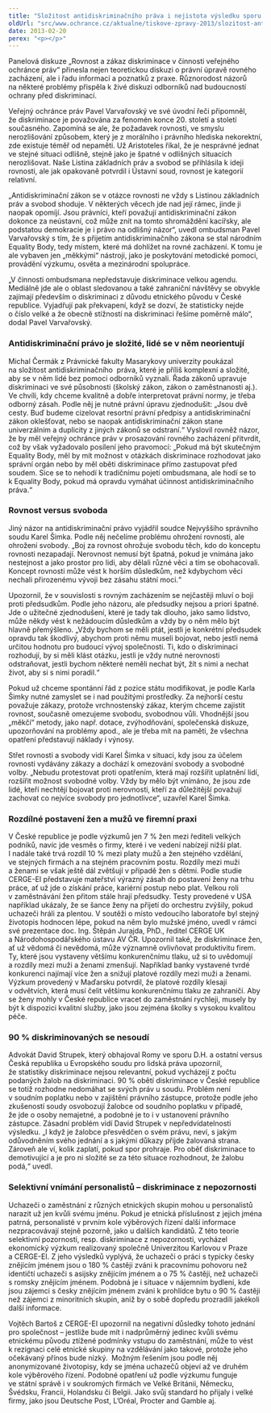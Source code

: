 ```yaml
---
title: "Složitost antidiskriminačního práva i nejistota výsledku sporu lidi odrazuje od hájení svých práv"
oldUrl: "src/www.ochrance.cz/aktualne/tiskove-zpravy-2013/slozitost-antidiskriminacniho-prava-i-nejistota-vysledku-sporu-lidi-odrazuje-od-hajeni-svych"
date: 2013-02-20
perex: "<p></p>"
---
```


<!-- imported from the old website -->

<p>Panelová diskuze „Rovnost a zákaz diskriminace v činnosti veřejného ochránce práv“ přinesla nejen teoretickou diskuzi o právní úpravě rovného zacházení, ale i řadu informací a poznatků z praxe. Různorodost názorů na některé problémy přispěla k živé diskuzi odborníků nad budoucností ochrany před diskriminací.</p><p>Veřejný ochránce práv Pavel Varvařovský ve své úvodní řeči připomněl, že diskriminace je považována za fenomén konce 20. století a století současného. Zapomíná se ale, že požadavek rovnosti, ve smyslu nerozlišování způsobem, který je z morálního i právního hlediska nekorektní, zde existuje téměř od nepaměti. Už Aristoteles říkal, že je nesprávné jednat ve stejné situaci odlišně, stejně jako je špatné v odlišných situacích nerozlišovat. Naše Listina základních práv a svobod se přihlásila k ideji rovnosti, ale jak opakovaně potvrdil i Ústavní soud, rovnost je kategorií relativní.</p><p>„Antidiskriminační zákon se v otázce rovnosti ne vždy s Listinou základních práv a svobod shoduje. V některých věcech jde nad její rámec, jinde ji naopak opomíjí. Jsou právníci, kteří považují antidiskriminační zákon dokonce za neústavní, což může znít na tomto shromáždění kacířsky, ale podstatou demokracie je i právo na odlišný názor“, uvedl ombudsman Pavel Varvařovský s tím, že s přijetím antidiskriminačního zákona se stal národním Equality Body, tedy místem, které má dohlížet na rovné zacházení. K tomu je ale vybaven jen „měkkými“ nástroji, jako je poskytování metodické pomoci, provádění výzkumu, osvěta a mezinárodní spolupráce.</p><p>„V činnosti ombudsmana nepředstavuje diskriminace velkou agendu. Mediálně jde ale o oblast sledovanou a také zahraniční návštěvy se obvykle zajímají především o diskriminaci z důvodu etnického původu v České republice. Vyjadřují pak překvapení, když se dozví, že statisticky nejde o číslo velké a že obecně stížností na diskriminaci řešíme poměrně málo“, dodal Pavel Varvařovský.</p><h3>Antidiskriminační právo je složité, lidé se v něm neorientují</h3><p>Michal Čermák z Právnické fakulty Masarykovy univerzity poukázal na složitost antidiskriminačního  práva, které je příliš komplexní a složité, aby se v něm lidé bez pomoci odborníků vyznali. Řada zákonů upravuje diskriminaci ve své působnosti (školský zákon, zákon o zaměstnanosti aj.). Ve chvíli, kdy chceme kvalitně a dobře interpretovat právní normy, je třeba odborný zásah. Podle něj je nutné právní úpravu zjednodušit: „Jsou dvě cesty. Buď budeme cizelovat resortní právní předpisy a antidiskriminační zákon oklešťovat, nebo se naopak antidiskriminační zákon stane univerzálním a duplicity z jiných zákonů se odstraní.“ Vyslovil rovněž názor, že by měl veřejný ochránce práv v prosazování rovného zacházení přitvrdit, což by však vyžadovalo posílení jeho pravomocí: „Pokud má být skutečným Equality Body, měl by mít možnost v otázkách diskriminace rozhodovat jako správní orgán nebo by měl oběti diskriminace přímo zastupovat před soudem. Sice se to nehodí k tradičnímu pojetí ombudsmana, ale hodí se to k Equality Body, pokud má opravdu vymáhat účinnost antidiskriminačního práva.“</p><h3>Rovnost versus svoboda</h3><p>Jiný názor na antidiskriminační právo vyjádřil soudce Nejvyššího správního soudu Karel Šimka. Podle něj nečelíme problému ohrožení rovnosti, ale ohrožení svobody. „Boj za rovnost ohrožuje svobodu těch, kdo do konceptu rovnosti nezapadají. Nerovnost nemusí být špatná, pokud je vnímána jako nestejnost a jako prostor pro lidi, aby dělali různé věci a tím se obohacovali. Koncept rovnosti může vést k horším důsledkům, než kdybychom věci nechali přirozenému vývoji bez zásahu státní moci.“</p><p>Upozornil, že v souvislosti s rovným zacházením se nejčastěji mluví o boji proti předsudkům. Podle jeho názoru, ale předsudky nejsou a priori špatné. Jde o užitečné zjednodušení, které je tady tak dlouho, jako samo lidstvo, může někdy vést k nežádoucím důsledkům a vždy by o něm mělo být hlavně přemýšleno. „Vždy bychom se měli ptát, jestli je konkrétní předsudek opravdu tak škodlivý, abychom proti němu museli bojovat, nebo jestli nemá určitou hodnotu pro budoucí vývoj společnosti. Ti, kdo o diskriminaci rozhodují, by si měli klást otázku, jestli je vždy nutné nerovnosti odstraňovat, jestli bychom některé neměli nechat být, žít s nimi a nechat život, aby si s nimi poradil.“</p><p>Pokud už chceme spontánní řád z pozice státu modifikovat, je podle Karla Šimky nutné zamyslet se i nad použitými prostředky. Za nejhorší cestu považuje zákazy, protože vrchnostenský zákaz, kterým chceme zajistit rovnost, současně omezujeme svobodu, svobodnou vůli. Vhodnější jsou „měkčí“ metody, jako např. dotace, zvýhodňování, společenská diskuze, upozorňování na problémy apod., ale je třeba mít na paměti, že všechna opatření představují náklady i výnosy.</p><p>Střet rovnosti a svobody vidí Karel Šimka v situaci, kdy jsou za účelem rovnosti vydávány zákazy a dochází k omezování svobody a svobodné volby. „Nebudu protestovat proti opatřením, která mají rozšířit uplatnění lidí, rozšířit možnost svobodné volby. Vždy by mělo být vnímáno, že jsou zde lidé, kteří nechtějí bojovat proti nerovnosti, kteří za důležitější považují zachovat co nejvíce svobody pro jednotlivce“, uzavřel Karel Šimka.</p><h3>Rozdílné postavení žen a mužů ve firemní praxi</h3><p>V České republice je podle výzkumů jen 7 % žen mezi řediteli velkých podniků, navíc jde vesměs o firmy, které i ve vedení nabízejí nižší plat. I nadále také trvá rozdíl 10 % mezi platy mužů a žen stejného vzdělání, ve stejných firmách a na stejném pracovním postu. Rozdíly mezi muži a ženami se však ještě dál zvětšují v případě žen s dětmi. Podle studie CERGE-EI představuje mateřství výrazný zásah do postavení ženy na trhu práce, ať už jde o získání práce, kariérní postup nebo plat. Velkou roli v zaměstnávání žen přitom stále hrají předsudky. Testy provedené v USA například ukázaly, že se šance ženy na přijetí do orchestru zvýšily, pokud uchazeči hráli za plentou. V soutěži o místo vedoucího laboratoře byl stejný životopis hodnocen lépe, pokud na něm bylo mužské jméno, uvedl v rámci své prezentace doc. Ing. Štěpán Jurajda, PhD., ředitel CERGE UK a Národohospodářského ústavu AV ČR. Upozornil také, že diskriminace žen, ať už vědomá či nevědomá, může významně ovlivňovat produktivitu firem. Ty, které jsou vystaveny většímu konkurenčnímu tlaku, už si to uvědomují a rozdíly mezi muži a ženami zmenšují. Například banky vystavené tvrdé konkurenci najímají více žen a snižují platové rozdíly mezi muži a ženami. Výzkum provedený v Maďarsku potvrdil, že platové rozdíly klesají v odvětvích, která musí čelit většímu konkurenčnímu tlaku ze zahraničí. Aby se ženy mohly v České republice vracet do zaměstnání rychleji, musely by být k dispozici kvalitní služby, jako jsou zejména školky s vysokou kvalitou péče.</p><h3>90 % diskriminovaných se nesoudí</h3><p>Advokát David Strupek, který obhajoval Romy ve sporu D.H. a ostatní versus Česká republika u Evropského soudu pro lidská práva upozornil, že statistiky diskriminace nejsou relevantní, pokud vycházejí z počtu podaných žalob na diskriminaci. 90 % obětí diskriminace v České republice se totiž rozhodne nedomáhat se svých práv u soudu. Problém není v soudním poplatku nebo v zajištění právního zástupce, protože podle jeho zkušeností soudy osvobozují žalobce od soudního poplatku v případě, že jde o osoby nemajetné, a podobné je to i v ustanovení právního zástupce. Zásadní problém vidí David Strupek v nepředvídatelnosti výsledku. „I když je žalobce přesvědčen o svém právu, neví, s jakým odůvodněním svého jednání a s jakými důkazy přijde žalovaná strana. Zároveň ale ví, kolik zaplatí, pokud spor prohraje. Pro oběť diskriminace to demotivující a je pro ni složité se za této situace rozhodnout, že žalobu podá,“ uvedl.</p><h3>Selektivní vnímání personalistů – diskriminace z nepozornosti</h3><p>Uchazeči o zaměstnání z různých etnických skupin mohou u personalistů narazit už jen kvůli svému jménu. Pokud je etnická příslušnost z jejich jména patrná, personalisté v prvním kole výběrových řízení další informace nezpracovávají stejně pozorně, jako u dalších kandidátů. Z této teorie selektivní pozornosti, resp. diskriminace z nepozornosti, vycházel ekonomický výzkum realizovaný společně Univerzitou Karlovou v Praze a CERGE-EI. Z jeho výsledků vyplývá, že uchazeči o práci s typicky česky znějícím jménem jsou o 180 % častěji zváni k pracovnímu pohovoru než identičtí uchazeči s asijsky znějícím jménem a o 75 % častěji, než uchazeči s romsky znějícím jménem. Podobná je i situace v nájemním bydlení, kde jsou zájemci s česky znějícím jménem zváni k prohlídce bytu o 90 % častěji než zájemci z minoritních skupin, aniž by o sobě dopředu prozradili jakékoli další informace.</p><p>Vojtěch Bartoš z CERGE-EI upozornil na negativní důsledky tohoto jednání pro společnost &ndash; jestliže bude mít i nadprůměrný jedinec kvůli svému etnickému původu ztížené podmínky vstupu do zaměstnání, může to vést k rezignaci celé etnické skupiny na vzdělávání jako takové, protože jeho očekávaný přínos bude nízký.  Možným řešením jsou podle něj anonymizované životopisy, kdy se jména uchazečů objeví až ve druhém kole výběrového řízení. Podobné opatření už podle výzkumu funguje ve státní správě i v soukromých firmách ve Velké Británii, Německu, Švédsku, Francii, Holandsku či Belgii. Jako svůj standard ho přijaly i velké firmy, jako jsou Deutsche Post, L’Oréal, Procter and Gamble aj. </p>

